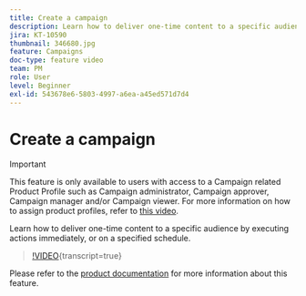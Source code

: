 ```yaml
---
title: Create a campaign
description: Learn how to deliver one-time content to a specific audience by executing actions immediately, or on a specified schedule.
jira: KT-10590
thumbnail: 346680.jpg
feature: Campaigns
doc-type: feature video
team: PM
role: User
level: Beginner
exl-id: 543678e6-5803-4997-a6ea-a45ed571d7d4
---
```

# Create a campaign

>[!IMPORTANT]
>
>This feature is only available to users with access to a Campaign related Product Profile such as Campaign administrator, Campaign approver, Campaign manager and/or Campaign viewer. For more information on how to assign product profiles, refer to [this video](/help/set-up-access/access-management.md).

Learn how to deliver one-time content to a specific audience by executing actions immediately, or on a specified schedule.

>[!VIDEO](https://video.tv.adobe.com/v/346680?quality=12&learn=on){transcript=true}

Please refer to the [product documentation](https://experienceleague.adobe.com/docs/journey-optimizer/using/campaigns/get-started-with-campaigns.html?lang=en) for more information about this feature.
